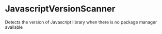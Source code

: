 # JavascriptVersionScanner
Detects the version of Javascript library when there is no package manager available
